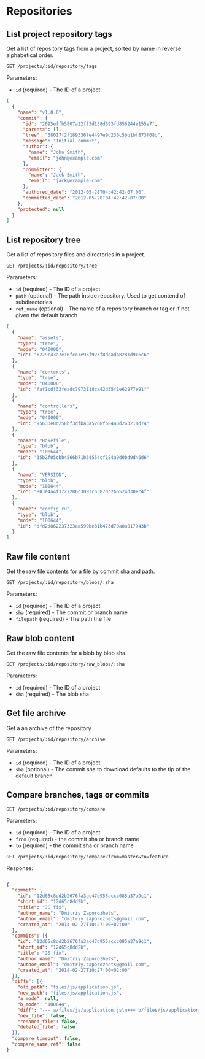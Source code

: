 # Repositories

## List project repository tags

Get a list of repository tags from a project, sorted by name in reverse alphabetical order.

```
GET /projects/:id/repository/tags
```

Parameters:

+ `id` (required) - The ID of a project

```json
[
  {
    "name": "v1.0.0",
    "commit": {
      "id": "2695effb5807a22ff3d138d593fd856244e155e7",
      "parents": [],
      "tree": "38017f2f189336fe4497e9d230c5bb1bf873f08d",
      "message": "Initial commit",
      "author": {
        "name": "John Smith",
        "email": "john@example.com"
      },
      "committer": {
        "name": "Jack Smith",
        "email": "jack@example.com"
      },
      "authored_date": "2012-05-28T04:42:42-07:00",
      "committed_date": "2012-05-28T04:42:42-07:00"
    },
    "protected": null
  }
]
```

## List repository tree

Get a list of repository files and directories in a project.

```
GET /projects/:id/repository/tree
```

Parameters:

+ `id` (required) - The ID of a project
+ `path` (optional) - The path inside repository. Used to get contend of subdirectories
+ `ref_name` (optional) - The name of a repository branch or tag or if not given the default branch

```json
[
  {
    "name": "assets",
    "type": "tree",
    "mode": "040000",
    "id": "6229c43a7e16fcc7e95f923f8ddadb8281d9c6c6"
  },
  {
    "name": "contexts",
    "type": "tree",
    "mode": "040000",
    "id": "faf1cdf33feadc7973118ca42d35f1e62977e91f"
  },
  {
    "name": "controllers",
    "type": "tree",
    "mode": "040000",
    "id": "95633e8d258bf3dfba3a5268fb8440d263218d74"
  },
  {
    "name": "Rakefile",
    "type": "blob",
    "mode": "100644",
    "id": "35b2f05cbb4566b71b34554cf184a9d0bd9d46d6"
  },
  {
    "name": "VERSION",
    "type": "blob",
    "mode": "100644",
    "id": "803e4a4f3727286c3093c63870c2b6524d30ec4f"
  },
  {
    "name": "config.ru",
    "type": "blob",
    "mode": "100644",
    "id": "dfd2d862237323aa599be31b473d70a8a817943b"
  }
]
```


## Raw file content

Get the raw file contents for a file by commit sha and path.

```
GET /projects/:id/repository/blobs/:sha
```

Parameters:

+ `id` (required) - The ID of a project
+ `sha` (required) - The commit or branch name
+ `filepath` (required) - The path the file


## Raw blob content

Get the raw file contents for a blob by blob sha.

```
GET /projects/:id/repository/raw_blobs/:sha
```

Parameters:

+ `id` (required) - The ID of a project
+ `sha` (required) - The blob sha


## Get file archive

Get a an archive of the repository

```
GET /projects/:id/repository/archive
```

Parameters:
+ `id` (required) - The ID of a project
+ `sha` (optional) - The commit sha to download defaults to the tip of the default branch


## Compare branches, tags or commits

```
GET /projects/:id/repository/compare
```

Parameters:
+ `id` (required) - The ID of a project
+ `from` (required) - the commit sha or branch name
+ `to` (required) - the commit sha or branch name


```
GET /projects/:id/repository/compare?from=master&to=feature
```

Response: 

```json

{
  "commit": {
    "id": "12d65c8dd2b2676fa3ac47d955accc085a37a9c1",
    "short_id": "12d65c8dd2b",
    "title": "JS fix",
    "author_name": "Dmitriy Zaporozhets",
    "author_email": "dmitriy.zaporozhets@gmail.com",
    "created_at": "2014-02-27T10:27:00+02:00"
  },
  "commits": [{
    "id": "12d65c8dd2b2676fa3ac47d955accc085a37a9c1",
    "short_id": "12d65c8dd2b",
    "title": "JS fix",
    "author_name": "Dmitriy Zaporozhets",
    "author_email": "dmitriy.zaporozhets@gmail.com",
    "created_at": "2014-02-27T10:27:00+02:00"
  }],
  "diffs": [{
    "old_path": "files/js/application.js",
    "new_path": "files/js/application.js",
    "a_mode": null,
    "b_mode": "100644",
    "diff": "--- a/files/js/application.js\n+++ b/files/js/application.js\n@@ -24,8 +24,10 @@\n //= require g.raphael-min\n //= require g.bar-min\n //= require branch-graph\n-//= require highlightjs.min\n-//= require ace/ace\n //= require_tree .\n //= require d3\n //= require underscore\n+\n+function fix() { \n+  alert(\"Fixed\")\n+}",
    "new_file": false,
    "renamed_file": false,
    "deleted_file": false
  }],
  "compare_timeout": false,
  "compare_same_ref": false
}
```
